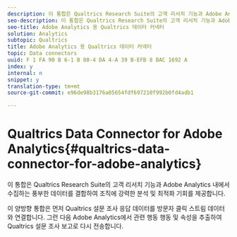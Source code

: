 ```yaml
---
description: 이 통합은 Qualtrics Research Suite의 고객 리서치 기능과 Adobe Analytics 내에서 수집하는 풍부한 데이터를 결합하여 조직에 강력한 분석 및 최적화 기회를 제공합니다.
seo-description: 이 통합은 Qualtrics Research Suite의 고객 리서치 기능과 Adobe Analytics 내에서 수집하는 풍부한 데이터를 결합하여 조직에 강력한 분석 및 최적화 기회를 제공합니다.
seo-title: Adobe Analytics 용 Qualtrics 데이터 커넥터
solution: Analytics
subtopic: Qualtrics
title: Adobe Analytics 용 Qualtrics 데이터 커넥터
topic: Data connectors
uuid: F 1 FA 90 B 6-1 B 80-4 DA 4-A 39 B-EFB 8 BAC 1692 A
index: y
internal: n
snippet: y
translation-type: tm+mt
source-git-commit: e96de98b3176a05654fdf697210f992b0fd4adb1

---
```



# Qualtrics Data Connector for Adobe Analytics{#qualtrics-data-connector-for-adobe-analytics}

이 통합은 Qualtrics Research Suite의 고객 리서치 기능과 Adobe Analytics 내에서 수집하는 풍부한 데이터를 결합하여 조직에 강력한 분석 및 최적화 기회를 제공합니다.

이 양방향 통합은 먼저 Qualtrics 설문 조사 응답 데이터를 방문자 클릭 스트림 데이터와 연결합니다. 그런 다음 Adobe Analytics에서 관련 행동 행동 및 속성을 추출하여 Qualtrics 설문 조사 보고로 다시 전송합니다.
